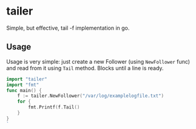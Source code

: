 # tailer
Simple, but effective, tail -f implementation in go.

## Usage
Usage is very simple: just create a new Follower (using `NewFollower` func) and read from it using `Tail` method. Blocks until a line is ready.

```go
import "tailer"
import "fmt"
func main() {
    f := tailer.NewFollower("/var/log/examplelogfile.txt")
    for {
        fmt.Printf(f.Tail()
    }
}
`
